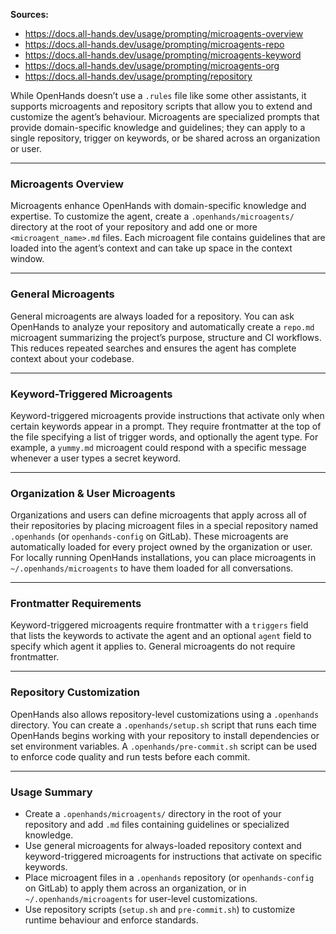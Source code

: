 **Sources:**
- https://docs.all-hands.dev/usage/prompting/microagents-overview
- https://docs.all-hands.dev/usage/prompting/microagents-repo
- https://docs.all-hands.dev/usage/prompting/microagents-keyword
- https://docs.all-hands.dev/usage/prompting/microagents-org
- https://docs.all-hands.dev/usage/prompting/repository

While OpenHands doesn’t use a `.rules` file like some other assistants, it supports microagents and repository scripts that allow you to extend and customize the agent’s behaviour. Microagents are specialized prompts that provide domain-specific knowledge and guidelines; they can apply to a single repository, trigger on keywords, or be shared across an organization or user.

---

### Microagents Overview

Microagents enhance OpenHands with domain-specific knowledge and expertise. To customize the agent, create a `.openhands/microagents/` directory at the root of your repository and add one or more `<microagent_name>.md` files. Each microagent file contains guidelines that are loaded into the agent’s context and can take up space in the context window.

---

### General Microagents

General microagents are always loaded for a repository. You can ask OpenHands to analyze your repository and automatically create a `repo.md` microagent summarizing the project’s purpose, structure and CI workflows. This reduces repeated searches and ensures the agent has complete context about your codebase.

---

### Keyword-Triggered Microagents

Keyword-triggered microagents provide instructions that activate only when certain keywords appear in a prompt. They require frontmatter at the top of the file specifying a list of trigger words, and optionally the agent type. For example, a `yummy.md` microagent could respond with a specific message whenever a user types a secret keyword.

---

### Organization & User Microagents

Organizations and users can define microagents that apply across all of their repositories by placing microagent files in a special repository named `.openhands` (or `openhands-config` on GitLab). These microagents are automatically loaded for every project owned by the organization or user. For locally running OpenHands installations, you can place microagents in `~/.openhands/microagents` to have them loaded for all conversations.

---

### Frontmatter Requirements

Keyword-triggered microagents require frontmatter with a `triggers` field that lists the keywords to activate the agent and an optional `agent` field to specify which agent it applies to. General microagents do not require frontmatter.

---

### Repository Customization

OpenHands also allows repository-level customizations using a `.openhands` directory. You can create a `.openhands/setup.sh` script that runs each time OpenHands begins working with your repository to install dependencies or set environment variables. A `.openhands/pre-commit.sh` script can be used to enforce code quality and run tests before each commit.

---

### Usage Summary

- Create a `.openhands/microagents/` directory in the root of your repository and add `.md` files containing guidelines or specialized knowledge.
- Use general microagents for always-loaded repository context and keyword-triggered microagents for instructions that activate on specific keywords.
- Place microagent files in a `.openhands` repository (or `openhands-config` on GitLab) to apply them across an organization, or in `~/.openhands/microagents` for user-level customizations.
- Use repository scripts (`setup.sh` and `pre-commit.sh`) to customize runtime behaviour and enforce standards.